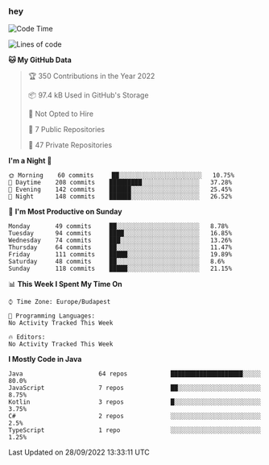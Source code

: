 ### hey

<!--START_SECTION:waka-->
![Code Time](http://img.shields.io/badge/Code%20Time-801%20hrs%2035%20mins-blue)

![Lines of code](https://img.shields.io/badge/From%20Hello%20World%20I%27ve%20Written-511%20Thousand%20lines%20of%20code-blue)

**🐱 My GitHub Data** 

> 🏆 350 Contributions in the Year 2022
 > 
> 📦 97.4 kB Used in GitHub's Storage 
 > 
> 🚫 Not Opted to Hire
 > 
> 📜 7 Public Repositories 
 > 
> 🔑 47 Private Repositories  
 > 
**I'm a Night 🦉** 

```text
🌞 Morning    60 commits     ██░░░░░░░░░░░░░░░░░░░░░░░   10.75% 
🌆 Daytime    208 commits    █████████░░░░░░░░░░░░░░░░   37.28% 
🌃 Evening    142 commits    ██████░░░░░░░░░░░░░░░░░░░   25.45% 
🌙 Night      148 commits    ██████░░░░░░░░░░░░░░░░░░░   26.52%

```
📅 **I'm Most Productive on Sunday** 

```text
Monday       49 commits     ██░░░░░░░░░░░░░░░░░░░░░░░   8.78% 
Tuesday      94 commits     ████░░░░░░░░░░░░░░░░░░░░░   16.85% 
Wednesday    74 commits     ███░░░░░░░░░░░░░░░░░░░░░░   13.26% 
Thursday     64 commits     ██░░░░░░░░░░░░░░░░░░░░░░░   11.47% 
Friday       111 commits    █████░░░░░░░░░░░░░░░░░░░░   19.89% 
Saturday     48 commits     ██░░░░░░░░░░░░░░░░░░░░░░░   8.6% 
Sunday       118 commits    █████░░░░░░░░░░░░░░░░░░░░   21.15%

```


📊 **This Week I Spent My Time On** 

```text
⌚︎ Time Zone: Europe/Budapest

💬 Programming Languages: 
No Activity Tracked This Week

🔥 Editors: 
No Activity Tracked This Week

```

**I Mostly Code in Java** 

```text
Java                     64 repos            ████████████████████░░░░░   80.0% 
JavaScript               7 repos             ██░░░░░░░░░░░░░░░░░░░░░░░   8.75% 
Kotlin                   3 repos             █░░░░░░░░░░░░░░░░░░░░░░░░   3.75% 
C#                       2 repos             ░░░░░░░░░░░░░░░░░░░░░░░░░   2.5% 
TypeScript               1 repo              ░░░░░░░░░░░░░░░░░░░░░░░░░   1.25%

```



 Last Updated on 28/09/2022 13:33:11 UTC
<!--END_SECTION:waka-->
